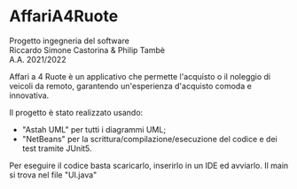 # AffariA4Ruote
Progetto ingegneria del software <br>
Riccardo Simone Castorina & Philip Tambè <br>
A.A. 2021/2022

Affari a 4 Ruote è un applicativo che permette l'acquisto o il noleggio di veicoli da remoto, garantendo un'esperienza d'acquisto comoda e innovativa.

Il progetto è stato realizzato usando:
- "Astah UML" per tutti i diagrammi UML;
- "NetBeans" per la scrittura/compilazione/esecuzione del codice e dei test tramite JUnit5.

Per eseguire il codice basta scaricarlo, inserirlo in un IDE ed avviarlo. Il main si trova nel file "UI.java"
